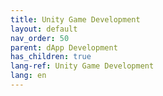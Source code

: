 ```yaml
---
title: Unity Game Development
layout: default
nav_order: 50
parent: dApp Development
has_children: true
lang-ref: Unity Game Development
lang: en
---
```

